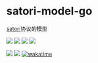 # satori-model-go
[satori](https://satori.chat/zh-CN)协议的模型

[![](https://img.shields.io/github/license/dezhishen/satori-model-go.svg?logo=github)](./LICENSE)
[![](https://img.shields.io/github/stars/dezhishen/satori-model-go.svg?logo=github)](https://github.com/dezhishen/satori-model-go/stargazers)
[![](https://img.shields.io/github/forks/dezhishen/satori-model-go.svg?logo=github)](https://github.com/dezhishen/satori-model-go/network/members)
[![](https://img.shields.io/github/contributors/dezhishen/satori-model-go.svg?logo=github)](https://github.com/dezhishen/satori-model-go/graphs/contributors)

[![](https://img.shields.io/github/commit-activity/m/dezhishen/satori-model-go?logo=github)](https://github.com/dezhishen/satori-model-go/graphs/commit-activity)
[![](https://img.shields.io/github/last-commit/dezhishen/satori-model-go.svg?logo=github)](https://github.com/dezhishen/satori-model-go/commits)
[![wakatime](https://wakatime.com/badge/user/a2c981ca-317d-4b34-8ed9-4264fbfdb775/project/018b7a7a-5cec-4dbc-b123-dce7cfc7737c.svg)](https://wakatime.com/badge/user/a2c981ca-317d-4b34-8ed9-4264fbfdb775/project/018b7a7a-5cec-4dbc-b123-dce7cfc7737c)

